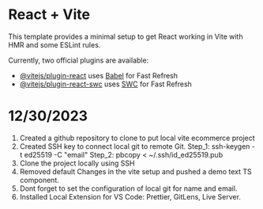 # React + Vite

This template provides a minimal setup to get React working in Vite with HMR and some ESLint rules.

Currently, two official plugins are available:

- [@vitejs/plugin-react](https://github.com/vitejs/vite-plugin-react/blob/main/packages/plugin-react/README.md) uses [Babel](https://babeljs.io/) for Fast Refresh
- [@vitejs/plugin-react-swc](https://github.com/vitejs/vite-plugin-react-swc) uses [SWC](https://swc.rs/) for Fast Refresh

# 12/30/2023

1. Created a github repository to clone to put local vite ecommerce project
2. Created SSH key to connect local git to remote Git. Step_1: ssh-keygen -t ed25519 -C "email" Step_2: pbcopy < ~/.ssh/id_ed25519.pub
3. Clone the project locally using SSH
4. Removed default Changes in the vite setup and pushed a demo text TS component. 
5. Dont forget to set the configuration of local git for name and email.
6. Installed Local Extension for VS Code: Prettier, GitLens, Live Server.